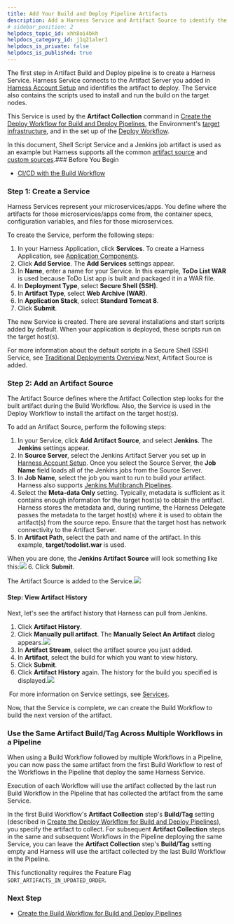 ```yaml
---
title: Add Your Build and Deploy Pipeline Artifacts
description: Add a Harness Service and Artifact Source to identify the artifacts you want to build.
# sidebar_position: 2
helpdocs_topic_id: xhh8oi4bkh
helpdocs_category_id: j1q21aler1
helpdocs_is_private: false
helpdocs_is_published: true
---
```


The first step in Artifact Build and Deploy pipeline is to create a Harness Service. Harness Service connects to the Artifact Server you added in [Harness Account Setup](/article/xiys9djs0h-1-harness-account-setup) and identifies the artifact to deploy. The Service also contains the scripts used to install and run the build on the target nodes.

This Service is used by the **Artifact Collection** command in [Create the Deploy Workflow for Build and Deploy Pipelines](/article/q6rtl33634-5-deploy-workflow), the Environment's [target infrastructure](/article/fav3v3jx3d-4-environment), and in the set up of the [Deploy Workflow](/article/q6rtl33634-5-deploy-workflow).

In this document, Shell Script Service and a Jenkins job artifact is used as an example but Harness supports all the common [artifact source](/article/7dghbx1dbl-configuring-artifact-server) and [custom sources](/article/jizsp5tsms-custom-artifact-source).### Before You Begin

* [CI/CD with the Build Workflow](/article/wqytbv2bfd-ci-cd-with-the-build-workflow)

### Step 1: Create a Service

Harness Services represent your microservices/apps. You define where the artifacts for those microservices/apps come from, the container specs, configuration variables, and files for those microservices.

To create the Service, perform the following steps:

1. In your Harness Application, click **Services**. To create a Harness Application, see [Application Components](https://docs.harness.io/article/bucothemly-application-configuration).
2. Click **Add Service**. The **Add Services** settings appear.
3. In **Name**, enter a name for your Service. In this example, **ToDo List WAR** is used because ToDo List app is built and packaged it in a WAR file.
4. In **Deployment Type**, select **Secure Shell (SSH)**.
5. In **Artifact Type**, select **Web Archive (WAR)**.
6. In **Application Stack**, select **Standard Tomcat 8**.
7. Click **Submit**.

The new Service is created. There are several installations and start scripts added by default. When your application is deployed, these scripts run on the target host(s).

For more information about the default scripts in a Secure Shell (SSH) Service, see [Traditional Deployments Overview](/article/6pwni5f9el-traditional-deployments-overview).Next, Artifact Source is added.

### Step 2: Add an Artifact Source

The Artifact Source defines where the Artifact Collection step looks for the built artifact during the Build Workflow. Also, the Service is used in the Deploy Workflow to install the artifact on the target host(s).

To add an Artifact Source, perform the following steps:

1. In your Service, click **Add Artifact Source**, and select **Jenkins**. The **Jenkins** settings appear.
2. In **Source Server**, select the Jenkins Artifact Server you set up in [Harness Account Setup](/article/xiys9djs0h-1-harness-account-setup). Once you select the Source Server, the **Job Name** field loads all of the Jenkins jobs from the Source Server.
3. In **Job Name**, select the job you want to run to build your artifact. Harness also supports [Jenkins Multibranch Pipelines](/article/5fzq9w0pq7-using-the-jenkins-command#multibranch_pipeline_support).
4. Select the **Meta-data Only** setting. Typically, metadata is sufficient as it contains enough information for the target host(s) to obtain the artifact. Harness stores the metadata and, during runtime, the Harness Delegate passes the metadata to the target host(s) where it is used to obtain the artifact(s) from the source repo. Ensure that the target host has network connectivity to the Artifact Server.
5. In **Artifact Path**, select the path and name of the artifact. In this example, **target/todolist.war** is used.  
  
When you are done, the **Jenkins Artifact Source** will look something like this:![](https://files.helpdocs.io/kw8ldg1itf/articles/xhh8oi4bkh/1620840173417/8-q-x-4-gdc-p-4-tumwb-hlur-cg-yt-sv-pfkq-xt-8-ixdg-k-9-iazr-mcl-b-5-soz-sl-845-kzds-8-w-i-6-3-em-ay-7-kw-1-sz-mnezk-9-zxp-i-6-adb-2-kge-ug-xzw-t-79-kb-2-kax-bel-vq-qfp-wf-eys-3-u-phm-5-p-5-k-pg-uc)
6. Click **Submit**.  
  
The Artifact Source is added to the Service.![](https://files.helpdocs.io/kw8ldg1itf/articles/xhh8oi4bkh/1620840173670/tvec-vadx-nlz-wt-h-4-q-7398-oms-lkyh-ozi-1-nd-fz-yhqnk-elj-2-uzlq-xyd-xxo-4-k-40-sduec-ca-6-xh-go-04-mkw-segv-3-cgb-bz-rs-l-5-hqq-brrf-oei-wg-2-az-7-yf-t-3-gdw-zb-5-yceih-v-pxzxsxw-1-yhmq)

#### Step: View Artifact History

Next, let's see the artifact history that Harness can pull from Jenkins.

1. Click **Artifact History**.
2. Click **Manually pull artifact**. The **Manually Select An Artifact** dialog appears.![](https://files.helpdocs.io/kw8ldg1itf/articles/xhh8oi4bkh/1620840173900/g-4-d-m-vhb-6-t-2-daxjyxn-lskn-zw-sp-1-tp-54-fs-z-d-f-gxbcan-ikg-o-3-i-7-e-6-mh-glk-auc-yi-byat-ok-at-yc-n-b-7-h-h-0-oi-df-jfi-xqic-tq-m-7-cpx-wb-zkgr-ra-5-x-5-agwjinp-pt-5-w-87-fl-0-us-ee-qg-y)
3. In **Artifact Stream**, select the artifact source you just added.
4. In **Artifact**, select the build for which you want to view history.
5. Click **Submit**.
6. Click **Artifact History** again. The history for the build you specified is displayed.![](https://files.helpdocs.io/kw8ldg1itf/articles/xhh8oi4bkh/1620840174126/6-eaw-xlxx-iohuiw-ew-n-4-ww-7-tj-uys-1-rur-1-ny-hd-lnjc-7-cih-psip-7-jt-qsh-s-5-p-ddh-7-nb-0-fm-ih-zptkm-qsu-s-2-fxnrm-1-r-0-pux-mssoe-5-e-0-w-2-vd-ke-wf-tbf-2-yiqygpgf-2-x-1-t-0-q-sg-50-mrl-hw-o)

 For more information on Service settings, see [Services](/article/eb3kfl8uls-service-configuration).

Now, that the Service is complete, we can create the Build Workflow to build the next version of the artifact.

### Use the Same Artifact Build/Tag Across Multiple Workflows in a Pipeline

When using a Build Workflow followed by multiple Workflows in a Pipeline, you can now pass the same artifact from the first Build Workflow to rest of the Workflows in the Pipeline that deploy the same Harness Service.

Execution of each Workflow will use the artifact collected by the last run Build Workflow in the Pipeline that has collected the artifact from the same Service.

In the first Build Workflow's **Artifact Collection** step's **Build/Tag** setting (described in [Create the Deploy Workflow for Build and Deploy Pipelines](/article/q6rtl33634-5-deploy-workflow)), you specify the artifact to collect. For subsequent **Artifact Collection** steps in the same and subsequent Workflows in the Pipeline deploying the same Service, you can leave the **Artifact Collection** step's **Build/Tag** setting empty and Harness will use the artifact collected by the last Build Workflow in the Pipeline.

This functionality requires the Feature Flag `SORT_ARTIFACTS_IN_UPDATED_ORDER`.

### Next Step

* [Create the Build Workflow for Build and Deploy Pipelines](/article/obqhjaabnl-3-build-workflow)

